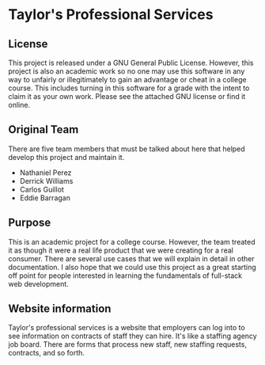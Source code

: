 # Taylor's Professional Services
## License
This project is released under a GNU General Public License.
However, this project is also an academic work so no one may use this software in any way to unfairly or illegitimately to gain an advantage or cheat in a college course. This includes turning in this software for a grade with the intent to claim it as your own work. Please see the attached GNU license or find it online.
## Original Team
There are five team members that must be talked about here that helped develop this project and maintain it.
- Nathaniel Perez
- Derrick Williams
- Carlos Guillot
- Eddie Barragan
## Purpose
This is an academic project for a college course. However, the team treated it as though it were a real life product that we were creating for a real consumer. There are several use cases that we will explain in detail in other documentation. I also hope that we could use this project as a great starting off point for people interested in learning the fundamentals of full-stack web development. 
## Website information
Taylor's professional services is a website that employers can log into to see information on contracts of staff they can hire. It's like a staffing agency job board. There are forms that process new staff, new staffing requests, contracts, and so forth.
